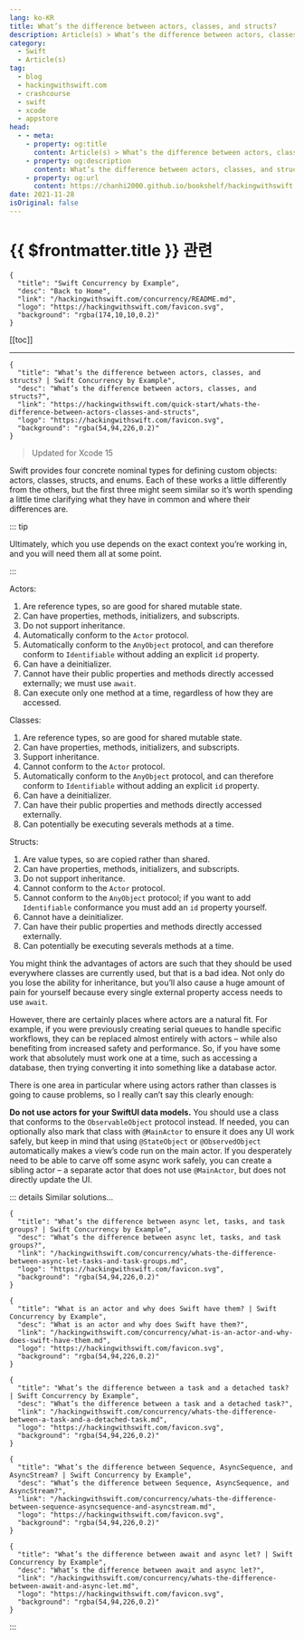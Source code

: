 ```yaml
---
lang: ko-KR
title: What’s the difference between actors, classes, and structs?
description: Article(s) > What’s the difference between actors, classes, and structs?
category:
  - Swift
  - Article(s)
tag: 
  - blog
  - hackingwithswift.com
  - crashcourse
  - swift
  - xcode
  - appstore
head:
  - - meta:
    - property: og:title
      content: Article(s) > What’s the difference between actors, classes, and structs?
    - property: og:description
      content: What’s the difference between actors, classes, and structs?
    - property: og:url
      content: https://chanhi2000.github.io/bookshelf/hackingwithswift.com/whats-the-difference-between-actors-classes-and-structs.html
date: 2021-11-28
isOriginal: false
---
```


# {{ $frontmatter.title }} 관련

```component VPCard
{
  "title": "Swift Concurrency by Example",
  "desc": "Back to Home",
  "link": "/hackingwithswift.com/concurrency/README.md",
  "logo": "https://hackingwithswift.com/favicon.svg",
  "background": "rgba(174,10,10,0.2)"
}
```

[[toc]]

---

```component VPCard
{
  "title": "What’s the difference between actors, classes, and structs? | Swift Concurrency by Example",
  "desc": "What’s the difference between actors, classes, and structs?",
  "link": "https://hackingwithswift.com/quick-start/whats-the-difference-between-actors-classes-and-structs", 
  "logo": "https://hackingwithswift.com/favicon.svg",
  "background": "rgba(54,94,226,0.2)"
}
```

> Updated for Xcode 15

Swift provides four concrete nominal types for defining custom objects: actors, classes, structs, and enums. Each of these works a little differently from the others, but the first three might seem similar so it’s worth spending a little time clarifying what they have in common and where their differences are. 

::: tip

Ultimately, which you use depends on the exact context you’re working in, and you will need them all at some point.

:::

Actors:

1. Are reference types, so are good for shared mutable state.
2. Can have properties, methods, initializers, and subscripts.
3. Do not support inheritance.
4. Automatically conform to the `Actor` protocol.
5. Automatically conform to the `AnyObject` protocol, and can therefore conform to `Identifiable` without adding an explicit `id` property.
6. Can have a deinitializer.
7. Cannot have their public properties and methods directly accessed externally; we must use `await`.
8. Can execute only one method at a time, regardless of how they are accessed.

Classes:

1. Are reference types, so are good for shared mutable state.
2. Can have properties, methods, initializers, and subscripts.
3. Support inheritance.
4. Cannot conform to the `Actor` protocol.
5. Automatically conform to the `AnyObject` protocol, and can therefore conform to `Identifiable` without adding an explicit `id` property.
6. Can have a deinitializer.
7. Can have their public properties and methods directly accessed externally.
8. Can potentially be executing severals methods at a time.

Structs:

1. Are value types, so are copied rather than shared.
2. Can have properties, methods, initializers, and subscripts.
3. Do not support inheritance.
4. Cannot conform to the `Actor` protocol.
5. Cannot conform to the `AnyObject` protocol; if you want to add `Identifiable` conformance you must add an `id` property yourself.
6. Cannot have a deinitializer.
7. Can have their public properties and methods directly accessed externally.
8. Can potentially be executing severals methods at a time.

You might think the advantages of actors are such that they should be used everywhere classes are currently used, but that is a bad idea. Not only do you lose the ability for inheritance, but you’ll also cause a huge amount of pain for yourself because every single external property access needs to use `await`.

However, there are certainly places where actors are a natural fit. For example, if you were previously creating serial queues to handle specific workflows, they can be replaced almost entirely with actors – while also benefiting from increased safety and performance. So, if you have some work that absolutely must work one at a time, such as accessing a database, then trying converting it into something like a database actor.

There is one area in particular where using actors rather than classes is going to cause problems, so I really can’t say this clearly enough:

**Do not use actors for your SwiftUI data models.** You should use a class that conforms to the `ObservableObject` protocol instead. If needed, you can optionally also mark that class with `@MainActor` to ensure it does any UI work safely, but keep in mind that using `@StateObject` or `@ObservedObject` automatically makes a view’s code run on the main actor. If you desperately need to be able to carve off some async work safely, you can create a sibling actor – a separate actor that does not use `@MainActor`, but does not directly update the UI.

::: details Similar solutions…

```component VPCard
{
  "title": "What’s the difference between async let, tasks, and task groups? | Swift Concurrency by Example",
  "desc": "What’s the difference between async let, tasks, and task groups?",
  "link": "/hackingwithswift.com/concurrency/whats-the-difference-between-async-let-tasks-and-task-groups.md",
  "logo": "https://hackingwithswift.com/favicon.svg",
  "background": "rgba(54,94,226,0.2)"
}
```

```component VPCard
{
  "title": "What is an actor and why does Swift have them? | Swift Concurrency by Example",
  "desc": "What is an actor and why does Swift have them?",
  "link": "/hackingwithswift.com/concurrency/what-is-an-actor-and-why-does-swift-have-them.md",
  "logo": "https://hackingwithswift.com/favicon.svg",
  "background": "rgba(54,94,226,0.2)"
}
```

```component VPCard
{
  "title": "What’s the difference between a task and a detached task? | Swift Concurrency by Example",
  "desc": "What’s the difference between a task and a detached task?",
  "link": "/hackingwithswift.com/concurrency/whats-the-difference-between-a-task-and-a-detached-task.md",
  "logo": "https://hackingwithswift.com/favicon.svg",
  "background": "rgba(54,94,226,0.2)"
}
```

```component VPCard
{
  "title": "What’s the difference between Sequence, AsyncSequence, and AsyncStream? | Swift Concurrency by Example",
  "desc": "What’s the difference between Sequence, AsyncSequence, and AsyncStream?",
  "link": "/hackingwithswift.com/concurrency/whats-the-difference-between-sequence-asyncsequence-and-asyncstream.md",
  "logo": "https://hackingwithswift.com/favicon.svg",
  "background": "rgba(54,94,226,0.2)"
}
```

```component VPCard
{
  "title": "What’s the difference between await and async let? | Swift Concurrency by Example",
  "desc": "What’s the difference between await and async let?",
  "link": "/hackingwithswift.com/concurrency/whats-the-difference-between-await-and-async-let.md",
  "logo": "https://hackingwithswift.com/favicon.svg",
  "background": "rgba(54,94,226,0.2)"
}
```

:::

